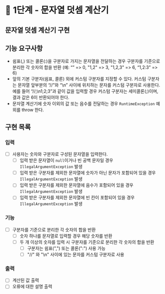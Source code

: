 # 🚀 1단계 - 문자열 덧셈 계산기

문자열 덧셈 계산기 구현
---

## 기능 요구사항
- 쉼표(,) 또는 콜론(:)을 구분자로 가지는 문자열을 전달하는 경우 구분자를 기준으로 분리한 각 숫자의 합을 반환 (예: “” => 0, "1,2" => 3, "1,2,3" => 6, “1,2:3” => 6)
- 앞의 기본 구분자(쉼표, 콜론) 외에 커스텀 구분자를 지정할 수 있다. 커스텀 구분자는 문자열 앞부분의 “//”와 “\n” 사이에 위치하는 문자를 커스텀 구분자로 사용한다. 예를 들어 “//;\n1;2;3”과 같이 값을 입력할 경우 커스텀 구분자는 세미콜론(;)이며, 결과 값은 6이 반환되어야 한다.
- 문자열 계산기에 숫자 이외의 값 또는 음수를 전달하는 경우 `RuntimeException` 예외를 throw 한다.

## 구현 목록
### 입력
- [ ] 사용자는 숫자와 구분자로 구성된 문자열을 입력한다.
  - [ ] 입력 받은 문자열이 `null`이거나 빈 공백 문자일 경우 `IllegalArgumentException` 발생
  - [ ] 입력 받은 구분자를 제외한 문자열에 숫자가 아닌 문자가 포함되어 있을 경우 `IllegalArgumentException` 발생
  - [ ] 입력 받은 구분자를 제외한 문자열에 음수가 포함되어 있을 경우 `IllegalArgumentException` 발생
  - [ ] 입력 받은 구분자를 제외한 문자열에 빈 칸이 포함되어 있을 경우 `IllegalArgumentException` 발생

### 기능
- [ ] 구분자를 기준으로 분리한 각 숫자의 합을 반환
  - [ ] 숫자 하나를 문자열로 입력할 경우 해당 숫자를 반환
  - [ ] 두 개 이상의 숫자를 입력 시 구분자를 기준으로 분리한 각 숫자의 합을 반환
    - [ ] 구분자는 쉼표(",") 또는 콜론(":") 사용 가능
    - [ ] "//" 와 "\n" 사이에 있는 문자를 커스텀 구분자로 사용

### 출력
- [ ] 계산된 값 출력
- [ ] 오류에 대한 설명 출력
